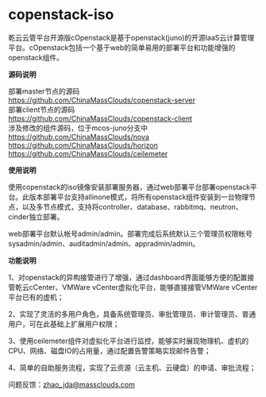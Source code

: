 # copenstack-iso
乾云云管平台开源版cOpenstack是基于openstack(juno)的开源IaaS云计算管理平台。cOpenstack包括一个基于web的简单易用的部署平台和功能增强的openstack组件。

<b>源码说明</b>

部署master节点的源码
</br>https://github.com/ChinaMassClouds/copenstack-server </br>
部署client节点的源码
</br>https://github.com/ChinaMassClouds/copenstack-client
</br>涉及修改的组件源码，位于mcos-juno分支中
</br>https://github.com/ChinaMassClouds/nova
</br>https://github.com/ChinaMassClouds/horizon
</br>https://github.com/ChinaMassClouds/ceilemeter

<b>使用说明</b>

使用copenstack的iso镜像安装部署服务器，通过web部署平台部署openstack平台。此版本部署平台支持allinone模式，将所有openstack组件安装到一台物理节点，以及多节点模式，支持将controller、database、rabbitmq、neutron、cinder独立部署。

web部署平台默认帐号admin/admin。部署完成后系统默认三个管理员权限帐号sysadmin/admin、auditadmin/admin、appradmin/admin。

<b>功能说明</b>

1、对openstack的异构接管进行了增强，通过dashboard界面能够方便的配置接管乾云cCenter、VMWare vCenter虚拟化平台，能够直接接管VMWare vCenter平台已有的虚机；

2、实现了灵活的多用户角色，具备系统管理员、审批管理员、审计管理员、普通用户，可在此基础上扩展用户权限；

3、使用ceilemeter组件对虚拟化平台进行监控，能够实时展现物理机、虚机的CPU、网络、磁盘IO的占用量，通过配置告警策略实现邮件告警；

4、简单的自助服务流程，实现了云资源（云主机、云硬盘）的申请、审批流程；

问题反馈：zhao_jda@massclouds.com

